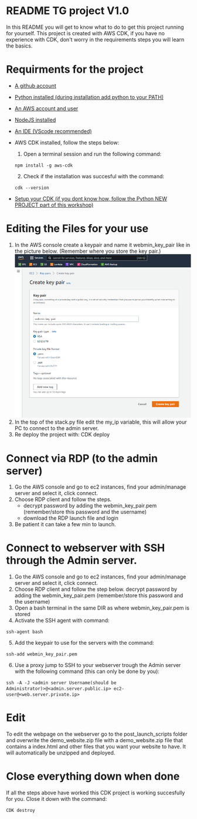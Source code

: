# README TG project V1.0

In this README you will get to know what to do to get this project running for yourself.
This project is created with AWS CDK, if you have no experience with CDK, don't worry in the requirements steps you will learn the basics.


# Requirments for the project
- [A github account](https://github.com/)
- [Python installed (during installation add python to your PATH)](https://www.python.org/downloads/)
- [An AWS account and user](https://aws.amazon.com/)
- [NodeJS installed](https://nodejs.org/en/)
- [An IDE (VScode recommended)](https://code.visualstudio.com/)
- AWS CDK installed, follow the steps below:
    1. Open a terminal session and run the following command: 
    ```
    npm install -g aws-cdk
    ```

    2. Check if the installation was succesful with the command: 
    ```
    cdk --version
    ```
- [Setup your CDK (if you dont know how, follow the Python NEW PROJECT part of this workshop)](https://cdkworkshop.com/30-python/20-create-project.html)


# Editing the Files for your use
1. In the AWS console create a keypair and name it webmin_key_pair like in the picture below. (Remember where you store the key pair.)
![Keypair creation](../overview_v1_0/Images/create_keypair.png)
2. In the top of the stack.py file edit the my_ip variable, this will allow your PC to connect to the admin server.
3. Re deploy the project with: CDK deploy


# Connect via RDP (to the admin server)
1. Go the AWS console and go to ec2 instances, find your admin/manage server and select it, click connect.
2. Choose RDP client and follow the steps.
    - decrypt password by adding the webmin_key_pair.pem (remember/store this password and the username)
    - download the RDP launch file and login
3. Be patient it can take a few min to launch.


# Connect to webserver with SSH through the Admin server.
1. Go the AWS console and go to ec2 instances, find your admin/manage server and select it, click connect.
2. Choose RDP client and follow the step below.
    decrypt password by adding the webmin_key_pair.pem (remember/store this password and the username)
3. Open a bash terminal in the same DIR as where webmin_key_pair.pem is stored
4. Activate the SSH agent with command:
```
ssh-agent bash
```
5. Add the keypair to use for the servers with the command: 
```
ssh-add webmin_key_pair.pem
```
6. Use a proxy jump to SSH to your webserver trough the Admin server with the following command (this can only be done by you):
```
ssh -A -J <admin server Username(should be Administrator)>@<admin.server.public.ip> ec2-user@<web.server.private.ip>
```

# Edit
To edit the webpage on the webserver go to the post_launch_scripts folder and overwrite the demo_website.zip file with a demo_website.zip file that contains a index.html and other files that you want your website to have. It will automatically be unzipped and deployed.

# Close everything down when done
If all the steps above have worked this CDK project is working succesfully for you.
Close it down with the command:
```
CDK destroy
```